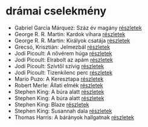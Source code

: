 # drámai cselekmény

- Gabriel García Márquez: Száz év magány [részletek](_details/Gabriel%20Garc%C3%ADa%20M%C3%A1rquez.md#id_223)
- George R. R. Martin: Kardok vihara [részletek](_details/George%20R.%20R.%20Martin.md#id_424)
- George R. R. Martin: Királyok csatája [részletek](_details/George%20R.%20R.%20Martin.md#id_418)
- Grecsó, Krisztián: Jelmezbál [részletek](_details/Grecs%C3%B3%2C%20Kriszti%C3%A1n.md#id_1228)
- Jodi Picoult: A nővérem húga [részletek](_details/Jodi%20Picoult.md#id_350)
- Jodi Picoult: Elrabolt az apám [részletek](_details/Jodi%20Picoult.md#id_349)
- Jodi Picoult: Szívtől szívig [részletek](_details/Jodi%20Picoult.md#id_351)
- Jodi Picoult: Tizenkilenc perc [részletek](_details/Jodi%20Picoult.md#id_348)
- Mario Puzo: A Keresztapa [részletek](_details/Mario%20Puzo.md#id_283)
- Robert Merle: Állati elmék [részletek](_details/Robert%20Merle.md#id_326)
- Stephen King: A búra alatt [részletek](_details/Stephen%20King.md#id_556)
- Stephen King: A búra alatt [részletek](_details/Stephen%20King.md#id_557)
- Stephen King: Blaze [részletek](_details/Stephen%20King.md#id_550)
- Stephen King: Susannah dala [részletek](_details/Stephen%20King.md#id_542)
- Thomas Harris: A bárányok hallgatnak [részletek](_details/Thomas%20Harris.md#id_1032)